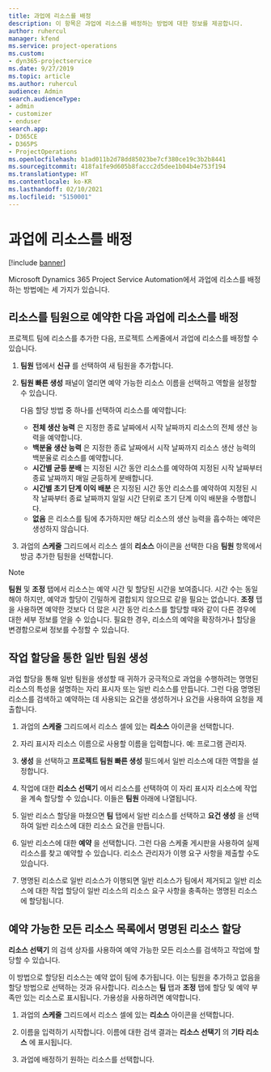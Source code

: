 ```yaml
---
title: 과업에 리소스를 배정
description: 이 항목은 과업에 리소스를 배정하는 방법에 대한 정보를 제공합니다.
author: ruhercul
manager: kfend
ms.service: project-operations
ms.custom:
- dyn365-projectservice
ms.date: 9/27/2019
ms.topic: article
ms.author: ruhercul
audience: Admin
search.audienceType:
- admin
- customizer
- enduser
search.app:
- D365CE
- D365PS
- ProjectOperations
ms.openlocfilehash: b1ad011b2d78dd85023be7cf380ce19c3b2b8441
ms.sourcegitcommit: 418fa1fe9d605b8faccc2d5dee1b04b4e753f194
ms.translationtype: HT
ms.contentlocale: ko-KR
ms.lasthandoff: 02/10/2021
ms.locfileid: "5150001"
---
```

# <a name="assign-a-resource-to-a-task"></a>과업에 리소스를 배정

[!include [banner](../includes/psa-now-project-operations.md)]

Microsoft Dynamics 365 Project Service Automation에서 과업에 리소스를 배정하는 방법에는 세 가지가 있습니다.

## <a name="book-a-resource-as-a-team-member-and-then-assign-the-resource-to-a-task"></a>리소스를 팀원으로 예약한 다음 과업에 리소스를 배정

프로젝트 팀에 리소스를 추가한 다음, 프로젝트 스케줄에서 과업에 리소스를 배정할 수 있습니다.

1. **팀원** 탭에서 **신규** 를 선택하여 새 팀원을 추가합니다. 

2. **팀원 빠른 생성** 패널이 열리면 예약 가능한 리소스 이름을 선택하고 역할을 설정할 수 있습니다. 

    다음 할당 방법 중 하나를 선택하여 리소스를 예약합니다:

    - **전체 생산 능력** 은 지정한 종료 날짜에서 시작 날짜까지 리소스의 전체 생산 능력을 예약합니다.
    - **백분율 생산 능력** 은 지정한 종료 날짜에서 시작 날짜까지 리소스 생산 능력의 백분율로 리소스를 예약합니다.
    - **시간별 균등 분배** 는 지정된 시간 동안 리소스를 예약하여 지정된 시작 날짜부터 종료 날짜까지 매일 균등하게 분배합니다.
    - **시간별 초기 단계 이익 배분** 은 지정된 시간 동안 리소스를 예약하여 지정된 시작 날짜부터 종료 날짜까지 일일 시간 단위로 초기 단계 이익 배분을 수행합니다.
    - **없음** 은 리소스를 팀에 추가하지만 해당 리소스의 생산 능력을 흡수하는 예약은 생성하지 않습니다.

3. 과업의 **스케줄** 그리드에서 리소스 셀의 **리소스** 아이콘을 선택한 다음 **팀원** 항목에서 방금 추가한 팀원을 선택합니다. 

> [!NOTE]
> **팀원** 및 **조정** 탭에서 리소스는 예약 시간 및 할당된 시간을 보여줍니다. 시간 수는 동일해야 하지만, 예약과 할당이 긴밀하게 결합되지 않으므로 같을 필요는 없습니다. **조정** 탭을 사용하면 예약한 것보다 더 많은 시간 동안 리소스를 할당할 때와 같이 다른 경우에 대한 세부 정보를 얻을 수 있습니다. 필요한 경우, 리소스의 예약을 확장하거나 할당을 변경함으로써 정보를 수정할 수 있습니다.

## <a name="create-a-generic-team-member-through-task-assignment"></a>작업 할당을 통한 일반 팀원 생성

과업 할당을 통해 일반 팀원을 생성할 때 귀하가 궁극적으로 과업을 수행하려는 명명된 리소스의 특성을 설명하는 자리 표시자 또는 일반 리소스를 만듭니다. 그런 다음 명명된 리소스를 검색하고 예약하는 데 사용되는 요건을 생성하거나 요건을 사용하여 요청을 제출합니다.

1. 과업의 **스케줄** 그리드에서 리소스 셀에 있는 **리소스** 아이콘을 선택합니다.

2. 자리 표시자 리소스 이름으로 사용할 이름을 입력합니다. 예: 프로그램 관리자.

3. **생성** 을 선택하고 **프로젝트 팀원 빠른 생성** 필드에서 일반 리소스에 대한 역할을 설정합니다.

4. 작업에 대한 **리소스 선택기** 에서 리소스를 선택하여 이 자리 표시자 리소스에 작업을 계속 할당할 수 있습니다. 이들은 **팀원** 아래에 나열됩니다.

5. 일반 리소스 할당을 마쳤으면 **팀** 탭에서 일반 리소스를 선택하고 **요건 생성** 을 선택하여 일반 리소스에 대한 리소스 요건을 만듭니다.

6. 일반 리소스에 대한 **예약** 을 선택합니다. 그런 다음 스케줄 게시판을 사용하여 실제 리소스를 찾고 예약할 수 있습니다. 리소스 관리자가 이행 요구 사항을 제출할 수도 있습니다.

7. 명명된 리소스로 일반 리소스가 이행되면 일반 리소스가 팀에서 제거되고 일반 리소스에 대한 작업 할당이 일반 리소스의 리소스 요구 사항을 충족하는 명명된 리소스에 할당됩니다.

## <a name="assign-a-named-resource-from-the-list-of-all-bookable-resources"></a>예약 가능한 모든 리소스 목록에서 명명된 리소스 할당

**리소스 선택기** 의 검색 상자를 사용하여 예약 가능한 모든 리소스를 검색하고 작업에 할당할 수 있습니다.

이 방법으로 할당된 리소스는 예약 없이 팀에 추가됩니다. 이는 팀원을 추가하고 없음을 할당 방법으로 선택하는 것과 유사합니다. 리소스는 **팀** 탭과 **조정** 탭에 할당 및 예약 부족만 있는 리소스로 표시됩니다. 가용성을 사용하려면 예약합니다.

1. 과업의 **스케줄** 그리드에서 리소스 셀에 있는 **리소스** 아이콘을 선택합니다.

2. 이름을 입력하기 시작합니다. 이름에 대한 검색 결과는 **리소스 선택기** 의 **기타 리소스** 에 표시됩니다.

3. 과업에 배정하기 원하는 리소스를 선택합니다.


